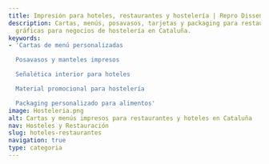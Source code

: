 ```yaml
---
title: Impresión para hoteles, restaurantes y hostelería | Repro Disseny
description: Cartas, menús, posavasos, tarjetas y packaging para restauración. Soluciones
  gráficas para negocios de hostelería en Cataluña.
keywords:
- 'Cartas de menú personalizadas​

  Posavasos y manteles impresos​

  Señalética interior para hoteles​

  Material promocional para hostelería​

  Packaging personalizado para alimentos​'
image: Hosteleria.png
alt: Cartas y menús impresos para restaurantes y hoteles en Cataluña
nav: Hosteles y Restauración
slug: hoteles-restaurantes
navigation: true
type: categoria
---
```

